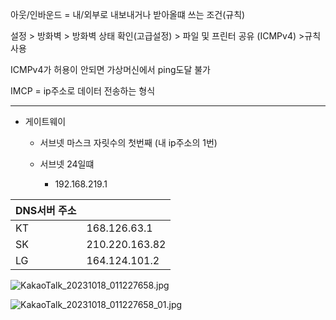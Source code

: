 아웃/인바운드 = 내/외부로 내보내거나 받아올떄 쓰는 조건(규칙)

설정 > 방화벽 > 방화벽 상태 확인(고급설정) > 파일 및 프린터 공유 (ICMPv4) >규칙사용

ICMPv4가 허용이 안되면 가상머신에서 ping도달 불가



IMCP = ip주소로 데이터 전송하는 형식

----------------------------------------------

- 게이트웨이
  
  - 서브넷 마스크 자릿수의 첫번째 (내 ip주소의 1번)
  
  - 서브넷 24일떄
    
    - 192.168.219.1

| DNS서버 주소 |                |
| -------- | -------------- |
| KT       | 168.126.63.1   |
| SK       | 210.220.163.82 |
| LG       | 164.124.101.2  |

![KakaoTalk_20231018_011227658.jpg](C:\Users\김선호\Documents\필기\사진\KakaoTalk_20231018_011227658.jpg)



![KakaoTalk_20231018_011227658_01.jpg](C:\Users\김선호\Documents\필기\사진\KakaoTalk_20231018_011227658_01.jpg)





